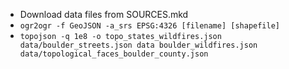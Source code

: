 * Download data files from SOURCES.mkd
* `ogr2ogr -f GeoJSON -a_srs EPSG:4326 [filename] [shapefile]`
* `topojson -q 1e8 -o topo_states_wildfires.json data/boulder_streets.json data boulder_wildfires.json data/topological_faces_boulder_county.json`
